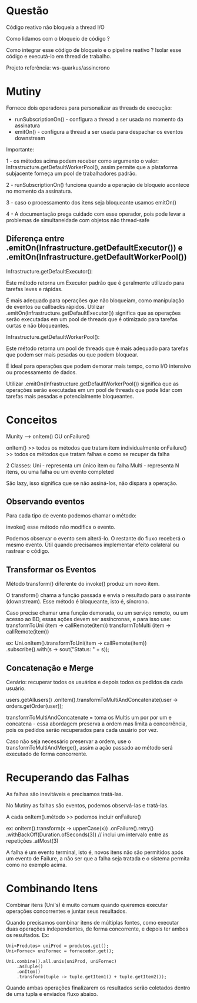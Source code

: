 # Questão

Código reativo não bloqueia a thread I/O

Como lidamos com o bloqueio de código ?

Como integrar esse código de bloqueio e o pipeline reativo ?
Isolar esse código e executá-lo em thread de trabalho.

Projeto referência: ws-quarkus/assincrono

# Mutiny

Fornece dois operadores para personalizar as threads de execução:

- runSubscriptionOn() - configura a thread a ser usada no momento da assinatura
- emitOn() - configura a thread a ser usada para despachar os eventos downstream

Importante:

1 - os métodos acima podem receber como argumento o valor: Infrastructure.getDefaultWorkerPool(),
assim permite que a plataforma subjacente forneça um pool de trabalhadores padrão.

2 - runSubscriptionOn() funciona quando a operação de bloqueio acontece no momento da assinatura.

3 - caso o processamento dos itens seja bloqueante usamos emitOn()

4 - A documentação prega cuidado com esse operador, pois pode levar a problemas de simultaneidade com objetos
não thread-safe

## Diferença entre .emitOn(Infrastructure.getDefaultExecutor()) e .emitOn(Infrastructure.getDefaultWorkerPool())

Infrastructure.getDefaultExecutor():

Este método retorna um Executor padrão que é geralmente utilizado para tarefas leves e rápidas.

É mais adequado para operações que não bloqueiam, como manipulação de eventos ou callbacks rápidos.
Utilizar .emitOn(Infrastructure.getDefaultExecutor()) significa que as operações serão executadas
em um pool de threads que é otimizado para tarefas curtas e não bloqueantes.

Infrastructure.getDefaultWorkerPool():

Este método retorna um pool de threads que é mais adequado para tarefas que podem ser mais
pesadas ou que podem bloquear.

É ideal para operações que podem demorar mais tempo, como I/O intensivo ou processamento
de dados.

Utilizar .emitOn(Infrastructure.getDefaultWorkerPool()) significa que as operações
serão executadas em um pool de threads que pode lidar com tarefas mais pesadas e
potencialmente bloqueantes.

# Conceitos

Munity --> onItem() OU onFailure()

onItem() >> todos os métodos que tratam item individualmente
onFailure() >> todos os métodos que tratam falhas e como se recuper da falha

2 Classes:
Uni - representa um único item ou falha
Multi - representa N itens, ou uma falha ou um evento completed

São lazy, isso significa que se não assiná-los, não dispara a operação.

## Observando eventos

Para cada tipo de evento podemos chamar o método:

invoke() esse método não modifica o evento.

Podemos observar o evento sem alterá-lo. O restante do fluxo receberá o mesmo evento.
Útil quando precisamos implementar efeito colateral ou rastrear o código.

## Transformar os Eventos

Método transform() diferente do invoke() produz um novo item.

O transform() chama a função passada e envia o resultado para o assinante (downstream).
Esse método é bloqueante, isto é, síncrono.

Caso precise chamar uma função demorada, ou um serviço remoto, ou um acesso ao BD, essas ações
devem ser assíncronas, e para isso use:
transformToUni (item -> callRemote(item))
transformToMulti (item -> callRemote(item))

ex: Uni.onItem().transformToUni(item -> callRemote(item))
.subscribe().with(s -> sout("Status: " + s));

## Concatenação e Merge

Cenário: recuperar todos os usuários e depois todos os pedidos da cada usuário.

users.getAllusers()
.onItem().transformToMultiAndConcatenate(user -> orders.getOrder(user));

transformToMultiAndConcatenate = toma os Multis um por por um e concatena - essa
abordagem preserva a ordem mas limita a concorrência, pois os pedidos serão
recuperados para cada usuário por vez.

Caso não seja necessário preservar a ordem, use o transformToMultiAndMerge(), assim
a ação passado ao método será executado de forma concorrente.

# Recuperando das Falhas

As falhas são inevitáveis e precisamos tratá-las.

No Mutiny as falhas são eventos, podemos observá-las e tratá-las.

A cada onItem().método >> podemos incluir onFailure()

ex: onItem().transform(x -> upperCase(x))
.onFailure().retry()
.withBackOff(Duration.ofSeconds(3)) // inclui um intervalo entre as repetições
.atMost(3)

A falha é um evento terminal, isto é, novos itens não são permitidos após um evento de Failure,
a não ser que a falha seja tratada e o sistema permita como no exemplo acima.

# Combinando Itens

Combinar itens (Uni's) é muito comum quando queremos executar operações concorrentes e juntar seus resultados.

Quando precisamos combinar itens de múltiplas fontes, como executar duas operações independentes, de forma concorrente,
e depois ter ambos os resultados. Ex:

```
Uni<Produtos> uniProd = produtos.get();
Uni<Fornec> uniFornec = fornecedor.get();

Uni.combine().all.unis(uniProd, uniFornec)
    .asTuple()
    .onItem()
    .transform(tuple -> tuple.getItem1() + tuple.getItem2());
```

Quando ambas operações finalizarem os resultados serão coletados dentro de uma tupla e enviados fluxo abaixo.
